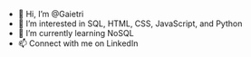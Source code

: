 - 👋 Hi, I’m @Gaietri
- 👀 I’m interested in SQL, HTML, CSS, JavaScript, and Python
- 🌱 I’m currently learning NoSQL
- 📫 Connect with me on LinkedIn

<!---
Gaietri/Gaietri is a ✨ special ✨ repository because its `README.md` (this file) appears on your GitHub profile.
You can click the Preview link to take a look at your changes.
--->
